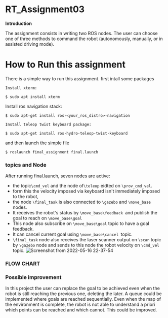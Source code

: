 # RT_Assignment03

**Introduction**

The assignment consists in writing two ROS nodes. The user can choose one of three methods to command the robot (autonomously, manually, or in assisted driving mode).

# How to Run this assignment

There is a simple way to run this assignment. first intall some packages 

`Install xterm:`

`$ sudo apt install xterm`

Install ros navigation stack:

`$ sudo apt-get install ros-<your_ros_distro>-navigation`

`Install teleop twist keyboard package:`

`$ sudo apt-get install ros-hydro-teleop-twist-keyboard`

 and then launch the simple file 
 
 `$ roslaunch final_assignment final.launch`
 ###  topics and Node
 
 After running final.launch, seven nodes are active:

- the topic`\cmd_vel` and the node of`\teleop` eidted on `\prov_cmd_vel`. 
- form this the velocity imposed via keyboard isn't immediately imposed to the robot,
- the node `\final_task` is also connected to `\gazebo` and `\move_base `nodes. 
- It receives the robot's status by `\move_base\feedback `and publish the goal to reach on `\move_base\goal`
- This node also subscribe on `\move_base\goal` topic to have a goal feedback.
- It can cancel current goal using `\move_base\cancel `topic.
- `\final_task` node also receives the laser scanner output on `\scan` topic by `\gazebo` node and sends to this node the robot velocity on `\cmd_vel `topic.
![Screenshot from 2022-05-16 22-37-54](https://user-images.githubusercontent.com/91262613/168683169-2411b699-ca36-4270-af76-7b30ceaa172f.png)

### FLOW CHART



### Possible improvement
In this project the user can replace the goal to be achieved even when the robot is still reaching the previous one, deleting the later. A queue could be implemented where goals are reached sequentially.
Even when the map of the environment is complete, the robot is not able to understand a priori which points can be reached and which cannot. This could be improved.


